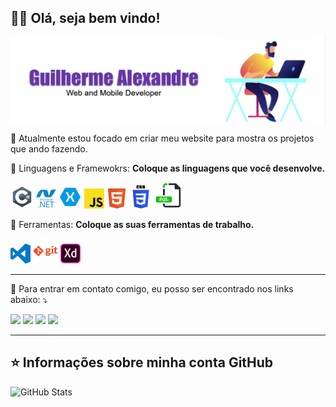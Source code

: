 ## 👨‍💻 Olá, seja bem vindo!</strong>

<img src="https://raw.githubusercontent.com/guirodriguezz/guirodriguezz/main/BannerGuiDev.png" min-width="900px" max-width="900px" width="900px" align="center" alt="Banner Readme Gui">

🔭 Atualmente estou focado em criar meu website para mostra os projetos que ando fazendo.

<p align="left">
  🦄 Linguagens e Framewokrs: <strong>Coloque as linguagens que você desenvolve.</strong>
</p>

<code><img height="37" src="https://raw.githubusercontent.com/guirodriguezz/guirodriguezz/main/IconsSkillsTool/c-sharp.png" alt="CSharp"/></code>
<code><img height="32" src="https://raw.githubusercontent.com/guirodriguezz/guirodriguezz/main/IconsSkillsTool/microsoft-dotnet.png" alt="dotNet"/></code>
<code><img height="37" src="https://raw.githubusercontent.com/guirodriguezz/guirodriguezz/main/IconsSkillsTool/xamarin.png" alt="Xamarin"/></code>
<code><img height="32" src="https://raw.githubusercontent.com/guirodriguezz/guirodriguezz/main/IconsSkillsTool/javascript.png" alt="Javascript"/></code>
<code><img height="32" src="https://raw.githubusercontent.com/guirodriguezz/guirodriguezz/main/IconsSkillsTool/html.png" alt="HTML5"/></code>
<code><img height="37" src="https://raw.githubusercontent.com/guirodriguezz/guirodriguezz/main/IconsSkillsTool/css.png" alt="CSS"/></code>
<code><img height="42" src="https://raw.githubusercontent.com/guirodriguezz/guirodriguezz/main/IconsSkillsTool/sql.png" alt="SQLServer"/></code>

<p align="left">
  💼 Ferramentas: <strong>Coloque as suas ferramentas de trabalho.</strong>
</p>

<code><img height="32" src="https://raw.githubusercontent.com/guirodriguezz/guirodriguezz/main/IconsSkillsTool/visual-studio-code.png" alt="VSCode"/></code>
<code><img height="40" src="https://raw.githubusercontent.com/guirodriguezz/guirodriguezz/main/IconsSkillsTool/git.png" alt="Git"/></code>
<code><img height="32" src="https://raw.githubusercontent.com/guirodriguezz/guirodriguezz/main/IconsSkillsTool/adobe-xd.png" alt="AdobeXD"/></code>

----

<p align="left">
  💬 Para entrar em contato comigo, eu posso ser encontrado nos links abaixo: ⤵️
</p>

<p align="left">
  <a href="https://www.linkedin.com/in/guialexandre/" target="_blank" alt="Linkedin">
  <img src="https://img.shields.io/badge/-Linkedin-0e76a8?style=flat-square&logo=Linkedin&logoColor=white&link=https://www.linkedin.com/in/guialexandre/"/></a>

  <a href="https://api.whatsapp.com/send?phone=5511943360806&text=Olá,%20Guilherme.%20Encontrei%20seu%20Github." target="_blank" alt="WhatsApp">
  <img src="https://img.shields.io/badge/-WhatsApp-25d366?style=flat-square&labelColor=25d366&logo=whatsapp&logoColor=white&link=https://api.whatsapp.com/send?phone=5511943360806&text=Olá,%20Guilherme.%20Encontrei%20seu%20Github."/></a>

  <a href="https://www.facebook.com/GuilhermeRT" target="_blank" alt="Facebook">
  <img src="https://img.shields.io/badge/-Facebook-3b5998?style=flat-square&labelColor=3b5998&logo=facebook&logoColor=white&link=https://www.facebook.com/GuilhermeRT"/></a>

  <a href="https://www.instagram.com/guilherme2408/" target="_blank" alt="Instagram">
  <img src="https://img.shields.io/badge/-Instagram-DF0174?style=flat-square&labelColor=DF0174&logo=instagram&logoColor=white&link=https://www.instagram.com/guilherme2408/"/></a>
</p>  

---

## ⭐ Informações sobre minha conta GitHub
![GitHub Stats](https://github-readme-stats.vercel.app/api?username=guirodriguezz&show_icons=true)
